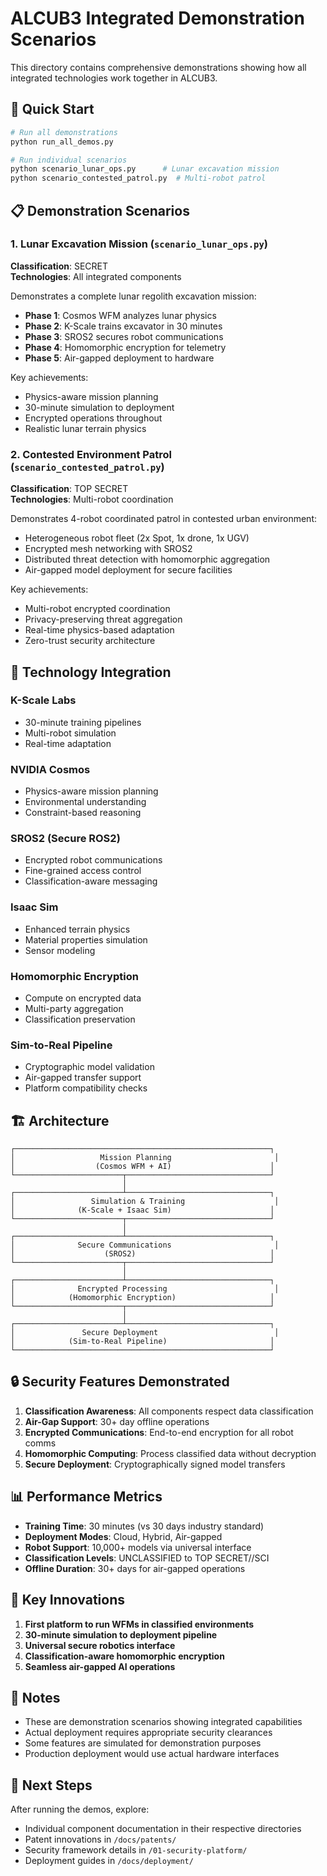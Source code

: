 # ALCUB3 Integrated Demonstration Scenarios

This directory contains comprehensive demonstrations showing how all integrated technologies work together in ALCUB3.

## 🚀 Quick Start

```bash
# Run all demonstrations
python run_all_demos.py

# Run individual scenarios
python scenario_lunar_ops.py      # Lunar excavation mission
python scenario_contested_patrol.py  # Multi-robot patrol
```

## 📋 Demonstration Scenarios

### 1. Lunar Excavation Mission (`scenario_lunar_ops.py`)
**Classification**: SECRET  
**Technologies**: All integrated components

Demonstrates a complete lunar regolith excavation mission:
- **Phase 1**: Cosmos WFM analyzes lunar physics
- **Phase 2**: K-Scale trains excavator in 30 minutes
- **Phase 3**: SROS2 secures robot communications
- **Phase 4**: Homomorphic encryption for telemetry
- **Phase 5**: Air-gapped deployment to hardware

Key achievements:
- Physics-aware mission planning
- 30-minute simulation to deployment
- Encrypted operations throughout
- Realistic lunar terrain physics

### 2. Contested Environment Patrol (`scenario_contested_patrol.py`)
**Classification**: TOP SECRET  
**Technologies**: Multi-robot coordination

Demonstrates 4-robot coordinated patrol in contested urban environment:
- Heterogeneous robot fleet (2x Spot, 1x drone, 1x UGV)
- Encrypted mesh networking with SROS2
- Distributed threat detection with homomorphic aggregation
- Air-gapped model deployment for secure facilities

Key achievements:
- Multi-robot encrypted coordination
- Privacy-preserving threat aggregation
- Real-time physics-based adaptation
- Zero-trust security architecture

## 🔧 Technology Integration

### K-Scale Labs
- 30-minute training pipelines
- Multi-robot simulation
- Real-time adaptation

### NVIDIA Cosmos
- Physics-aware mission planning
- Environmental understanding
- Constraint-based reasoning

### SROS2 (Secure ROS2)
- Encrypted robot communications
- Fine-grained access control
- Classification-aware messaging

### Isaac Sim
- Enhanced terrain physics
- Material properties simulation
- Sensor modeling

### Homomorphic Encryption
- Compute on encrypted data
- Multi-party aggregation
- Classification preservation

### Sim-to-Real Pipeline
- Cryptographic model validation
- Air-gapped transfer support
- Platform compatibility checks

## 🏗️ Architecture

```
┌─────────────────────────────────────────────────────────┐
│                   Mission Planning                       │
│                  (Cosmos WFM + AI)                      │
└────────────────────────┬────────────────────────────────┘
                         │
┌────────────────────────┴────────────────────────────────┐
│                 Simulation & Training                    │
│              (K-Scale + Isaac Sim)                      │
└────────────────────────┬────────────────────────────────┘
                         │
┌────────────────────────┴────────────────────────────────┐
│              Secure Communications                       │
│                    (SROS2)                              │
└────────────────────────┬────────────────────────────────┘
                         │
┌────────────────────────┴────────────────────────────────┐
│              Encrypted Processing                        │
│            (Homomorphic Encryption)                     │
└────────────────────────┬────────────────────────────────┘
                         │
┌────────────────────────┴────────────────────────────────┐
│               Secure Deployment                          │
│            (Sim-to-Real Pipeline)                       │
└─────────────────────────────────────────────────────────┘
```

## 🔒 Security Features Demonstrated

1. **Classification Awareness**: All components respect data classification
2. **Air-Gap Support**: 30+ day offline operations
3. **Encrypted Communications**: End-to-end encryption for all robot comms
4. **Homomorphic Computing**: Process classified data without decryption
5. **Secure Deployment**: Cryptographically signed model transfers

## 📊 Performance Metrics

- **Training Time**: 30 minutes (vs 30 days industry standard)
- **Deployment Modes**: Cloud, Hybrid, Air-gapped
- **Robot Support**: 10,000+ models via universal interface
- **Classification Levels**: UNCLASSIFIED to TOP SECRET//SCI
- **Offline Duration**: 30+ days for air-gapped operations

## 🎯 Key Innovations

1. **First platform to run WFMs in classified environments**
2. **30-minute simulation to deployment pipeline**
3. **Universal secure robotics interface**
4. **Classification-aware homomorphic encryption**
5. **Seamless air-gapped AI operations**

## 📝 Notes

- These are demonstration scenarios showing integrated capabilities
- Actual deployment requires appropriate security clearances
- Some features are simulated for demonstration purposes
- Production deployment would use actual hardware interfaces

## 🚀 Next Steps

After running the demos, explore:
- Individual component documentation in their respective directories
- Patent innovations in `/docs/patents/`
- Security framework details in `/01-security-platform/`
- Deployment guides in `/docs/deployment/`